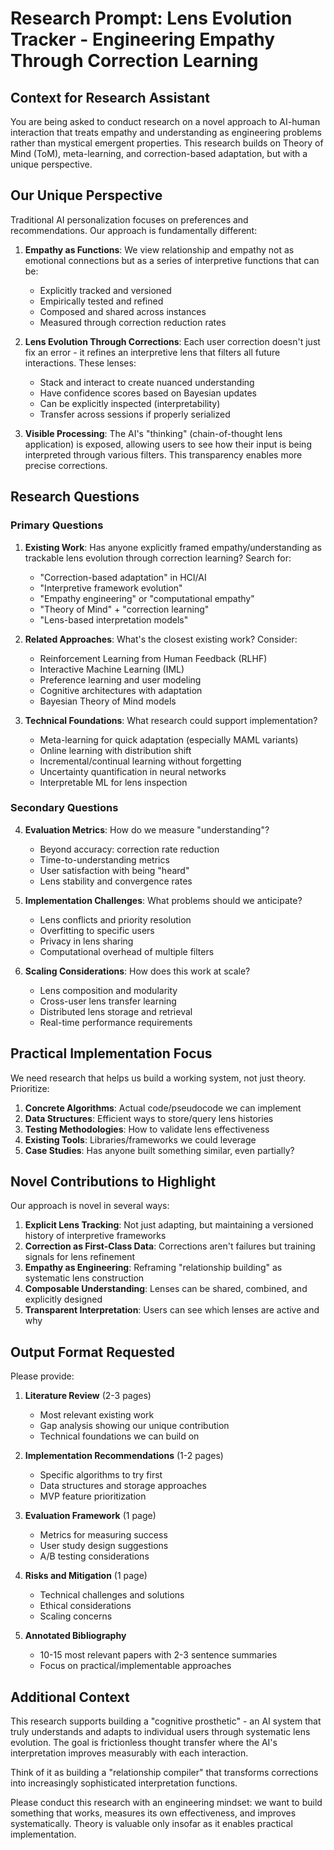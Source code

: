 # Research Prompt: Lens Evolution Tracker - Engineering Empathy Through Correction Learning

## Context for Research Assistant

You are being asked to conduct research on a novel approach to AI-human interaction that treats empathy and understanding as engineering problems rather than mystical emergent properties. This research builds on Theory of Mind (ToM), meta-learning, and correction-based adaptation, but with a unique perspective.

## Our Unique Perspective

Traditional AI personalization focuses on preferences and recommendations. Our approach is fundamentally different:

1. **Empathy as Functions**: We view relationship and empathy not as emotional connections but as a series of interpretive functions that can be:
   - Explicitly tracked and versioned
   - Empirically tested and refined
   - Composed and shared across instances
   - Measured through correction reduction rates

2. **Lens Evolution Through Corrections**: Each user correction doesn't just fix an error - it refines an interpretive lens that filters all future interactions. These lenses:
   - Stack and interact to create nuanced understanding
   - Have confidence scores based on Bayesian updates
   - Can be explicitly inspected (interpretability)
   - Transfer across sessions if properly serialized

3. **Visible Processing**: The AI's "thinking" (chain-of-thought lens application) is exposed, allowing users to see how their input is being interpreted through various filters. This transparency enables more precise corrections.

## Research Questions

### Primary Questions

1. **Existing Work**: Has anyone explicitly framed empathy/understanding as trackable lens evolution through correction learning? Search for:
   - "Correction-based adaptation" in HCI/AI
   - "Interpretive framework evolution" 
   - "Empathy engineering" or "computational empathy"
   - "Theory of Mind" + "correction learning"
   - "Lens-based interpretation models"

2. **Related Approaches**: What's the closest existing work? Consider:
   - Reinforcement Learning from Human Feedback (RLHF)
   - Interactive Machine Learning (IML)
   - Preference learning and user modeling
   - Cognitive architectures with adaptation
   - Bayesian Theory of Mind models

3. **Technical Foundations**: What research could support implementation?
   - Meta-learning for quick adaptation (especially MAML variants)
   - Online learning with distribution shift
   - Incremental/continual learning without forgetting
   - Uncertainty quantification in neural networks
   - Interpretable ML for lens inspection

### Secondary Questions

4. **Evaluation Metrics**: How do we measure "understanding"?
   - Beyond accuracy: correction rate reduction
   - Time-to-understanding metrics
   - User satisfaction with being "heard"
   - Lens stability and convergence rates

5. **Implementation Challenges**: What problems should we anticipate?
   - Lens conflicts and priority resolution
   - Overfitting to specific users
   - Privacy in lens sharing
   - Computational overhead of multiple filters

6. **Scaling Considerations**: How does this work at scale?
   - Lens composition and modularity
   - Cross-user lens transfer learning
   - Distributed lens storage and retrieval
   - Real-time performance requirements

## Practical Implementation Focus

We need research that helps us build a working system, not just theory. Prioritize:

1. **Concrete Algorithms**: Actual code/pseudocode we can implement
2. **Data Structures**: Efficient ways to store/query lens histories
3. **Testing Methodologies**: How to validate lens effectiveness
4. **Existing Tools**: Libraries/frameworks we could leverage
5. **Case Studies**: Has anyone built something similar, even partially?

## Novel Contributions to Highlight

Our approach is novel in several ways:

1. **Explicit Lens Tracking**: Not just adapting, but maintaining a versioned history of interpretive frameworks
2. **Correction as First-Class Data**: Corrections aren't failures but training signals for lens refinement
3. **Empathy as Engineering**: Reframing "relationship building" as systematic lens construction
4. **Composable Understanding**: Lenses can be shared, combined, and explicitly designed
5. **Transparent Interpretation**: Users can see which lenses are active and why

## Output Format Requested

Please provide:

1. **Literature Review** (2-3 pages)
   - Most relevant existing work
   - Gap analysis showing our unique contribution
   - Technical foundations we can build on

2. **Implementation Recommendations** (1-2 pages)
   - Specific algorithms to try first
   - Data structures and storage approaches
   - MVP feature prioritization

3. **Evaluation Framework** (1 page)
   - Metrics for measuring success
   - User study design suggestions
   - A/B testing considerations

4. **Risks and Mitigation** (1 page)
   - Technical challenges and solutions
   - Ethical considerations
   - Scaling concerns

5. **Annotated Bibliography**
   - 10-15 most relevant papers with 2-3 sentence summaries
   - Focus on practical/implementable approaches

## Additional Context

This research supports building a "cognitive prosthetic" - an AI system that truly understands and adapts to individual users through systematic lens evolution. The goal is frictionless thought transfer where the AI's interpretation improves measurably with each interaction.

Think of it as building a "relationship compiler" that transforms corrections into increasingly sophisticated interpretation functions.

Please conduct this research with an engineering mindset: we want to build something that works, measures its own effectiveness, and improves systematically. Theory is valuable only insofar as it enables practical implementation.